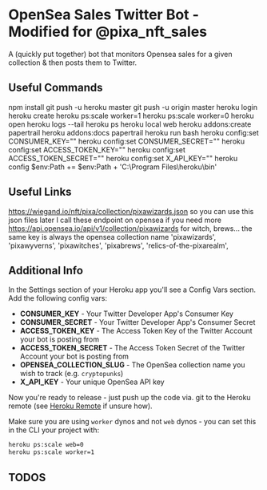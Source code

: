 # OpenSea Sales Twitter Bot - Modified for @pixa_nft_sales

A (quickly put together) bot that monitors Opensea sales for a given collection & then posts them to Twitter.

## Useful Commands

npm install
git push -u heroku master
git push -u origin master
heroku login
heroku create
heroku ps:scale worker=1
heroku ps:scale worker=0
heroku open
heroku logs --tail
heroku ps
heroku local web
heroku addons:create papertrail
heroku addons:docs papertrail
heroku run bash
heroku config:set CONSUMER_KEY="<YOUR KEY HERE>"
heroku config:set CONSUMER_SECRET="<YOUR KEY HERE>"
heroku config:set ACCESS_TOKEN_KEY="<YOUR KEY HERE>"
heroku config:set ACCESS_TOKEN_SECRET="<YOUR KEY HERE>"
heroku config:set X_API_KEY="<YOUR KEY HERE>"
heroku config
$env:Path += $env:Path + 'C:\Program Files\heroku\bin'


## Useful Links

https://wiegand.io/nft/pixa/collection/pixawizards.json
so you can use this json files later
I call these endpoint on opensea if you need more
https://api.opensea.io/api/v1/collection/pixawizards
for witch, brews... the same
key is always the opensea collection name
'pixawizards',
'pixawyverns',
'pixawitches',
'pixabrews',
'relics-of-the-pixarealm',


## Additional Info


In the Settings section of your Heroku app you'll see a Config Vars section. Add the following config vars:

- **CONSUMER_KEY** - Your Twitter Developer App's Consumer Key
- **CONSUMER_SECRET** - Your Twitter Developer App's Consumer Secret
- **ACCESS_TOKEN_KEY** - The Access Token Key of the Twitter Account your bot is posting from
- **ACCESS_TOKEN_SECRET** - The Access Token Secret of the Twitter Account your bot is posting from
- **OPENSEA_COLLECTION_SLUG** - The OpenSea collection name you wish to track (e.g. `cryptopunks`)
- **X_API_KEY** - Your unique OpenSea API key

Now you're ready to release - just push up the code via. git to the Heroku remote (see [Heroku Remote](https://devcenter.heroku.com/articles/git#creating-a-heroku-remote) if unsure how).

Make sure you are using `worker` dynos and not `web` dynos - you can set this in the CLI your project with:

```sh
heroku ps:scale web=0
heroku ps:scale worker=1
```


## TODOS